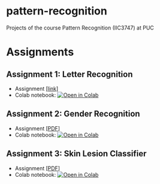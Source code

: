 # pattern-recognition
Projects of the course Pattern Recognition (IIC3747) at PUC

# Assignments

## Assignment 1: Letter Recognition

* Assignment [[link]](https://github.com/pipeton8/pattern-recognition/tree/main/assignments/1%20-%20Letter%20recognition)
* Colab notebook: [![Open in Colab](https://colab.research.google.com/assets/colab-badge.svg)](https://colab.research.google.com/github/pipeton8/pattern-recognition/blob/main/Tarea1_FdC_Patrones.ipynb)

## Assignment 2: Gender Recognition

* Assignment [[PDF]](https://github.com/pipeton8/6.864-advanced-nlp/blob/main/Assignments/Assignment%202/Assignment%202.pdf)
* Colab notebook: [![Open in Colab](https://colab.research.google.com/assets/colab-badge.svg)](https://colab.research.google.com/github/pipeton8/pattern-recognition/blob/main/assignments/2%20-%20Gender%20recognition/assignment2_fdc.ipynb)

## Assignment 3: Skin Lesion Classifier

* Assignment [[PDF]](https://github.com/pipeton8/6.864-advanced-nlp/blob/main/Assignments/Assignment%202/Assignment%202.pdf)
* Colab notebook: [![Open in Colab](https://colab.research.google.com/assets/colab-badge.svg)](https://github.com/pipeton8/pattern-recognition/blob/main/assignments/3%20-%20Skin%20lesion%20classifier/assignment3_fdc.ipynb)
